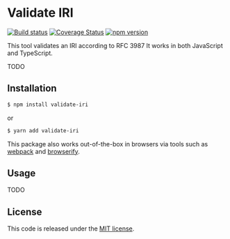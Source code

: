 # Validate IRI

[![Build status](https://github.com/comunica/validate-iri.js/workflows/CI/badge.svg)](https://github.com/comunica/validate-iri.js/actions?query=workflow%3ACI)
[![Coverage Status](https://coveralls.io/repos/github/comunica/validate-iri.js/badge.svg?branch=master)](https://coveralls.io/github/comunica/validate-iri.js?branch=master)
[![npm version](https://badge.fury.io/js/validate-iri.svg)](https://www.npmjs.com/package/validate-iri)

This tool validates an IRI according to RFC 3987
It works in both JavaScript and TypeScript.

TODO

## Installation

```bash
$ npm install validate-iri
```
or
```bash
$ yarn add validate-iri
```

This package also works out-of-the-box in browsers via tools such as [webpack](https://webpack.js.org/) and [browserify](http://browserify.org/).

## Usage

TODO

## License

This code is released under the [MIT license](http://opensource.org/licenses/MIT).
